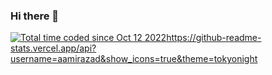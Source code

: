 ### Hi there 👋
<a href="https://wakatime.com/@a74de5a2-6029-42fc-af5a-6c68022b44ae"><img src="https://wakatime.com/badge/user/a74de5a2-6029-42fc-af5a-6c68022b44ae.svg" alt="Total time coded since Oct 12 2022" /></a>https://github-readme-stats.vercel.app/api?username=aamirazad&show_icons=true&theme=tokyonight
